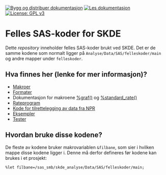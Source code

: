 [![Bygg og distribuer dokumentasjon](https://github.com/SKDE-Analyse/sas_codes/actions/workflows/create_doc.yml/badge.svg)](https://github.com/SKDE-Analyse/sas_codes/actions/workflows/create_doc.yml)
[![Les dokumentasjon](https://img.shields.io/badge/Dokumentasjon--grey.svg)](https://skde-analyse.github.io/sas_codes)
[![License: GPL v3](https://img.shields.io/badge/License-GPLv3-blue.svg)](https://github.com/SKDE-Analyse/sas_codes/blob/main/LICENSE)

# Felles SAS-koder for SKDE

Dette *repository* inneholder felles SAS-koder brukt ved SKDE. Det er de samme kodene som normalt ligger på `Analyse/Data/SAS/felleskoder/main` og andre mapper under `felleskoder`.

## Hva finnes her (lenke for mer informasjon)?

- [Makroer](https://skde-analyse.github.io/sas_codes/makroer_doc)
- [Formater](https://skde-analyse.github.io/sas_codes/formater_doc)
- Dokumentasjon for makroene [%graf()](https://skde-analyse.github.io/sas_codes/graf) og [%standard_rate()](https://skde-analyse.github.io/sas_codes/standard_rate)
- [Rateprogram](https://skde-analyse.github.io/sas_codes/rateprogram_doc)
- [Kode for tilrettelegging av data fra NPR](https://skde-analyse.github.io/sas_codes/tilrettelegging_doc)
- [Eksempler](https://skde-analyse.github.io/sas_codes/eksempler_doc)
- [Tester](https://skde-analyse.github.io/sas_codes/testing)

## Hvordan bruke disse kodene?

De fleste av kodene bruker makrovariablen `&filbane`, som sier i hvilken mappe disse kodene ligger i. Denne må derfor defineres før kodene kan brukes i et prosjekt:

```sas
%let filbane=/sas_smb/skde_analyse/Data/SAS/felleskoder/main;
```
